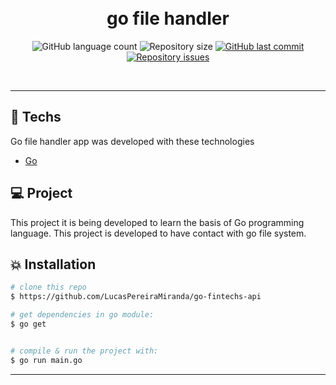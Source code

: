 <h1 align="center">
  <br/>
  go file handler
</h1>

<p align="center">
  <img alt="GitHub language count" src="https://img.shields.io/github/languages/count/LucasPereiraMiranda/go-file-handler">

  <img alt="Repository size" src="https://img.shields.io/github/repo-size/LucasPereiraMiranda/go-file-handler">
  
  <a href="https://github.com/LucasPereiraMiranda/go-file-handler/commits/master">
    <img alt="GitHub last commit" src="https://img.shields.io/github/last-commit/LucasPereiraMiranda/go-file-handler">
  </a>

  <a href="https://github.com/LucasPereiraMiranda/go-file-handler/issues">
    <img alt="Repository issues" src="https://img.shields.io/github/issues/LucasPereiraMiranda/go-file-handler">
  </a>
</p>

<br>

---

## 🚀 Techs

Go file handler app was developed with these technologies

- [Go](https://go.dev/)

## 💻 Project

This project it is being developed to learn the basis of Go programming language. This project is developed to have contact with go file system.

## :boom: Installation

```bash
# clone this repo
$ https://github.com/LucasPereiraMiranda/go-fintechs-api

# get dependencies in go module:
$ go get


# compile & run the project with:
$ go run main.go

```

---
